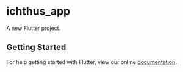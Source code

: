 # ichthus_app

A new Flutter project.

## Getting Started

For help getting started with Flutter, view our online
[documentation](https://flutter.io/).
